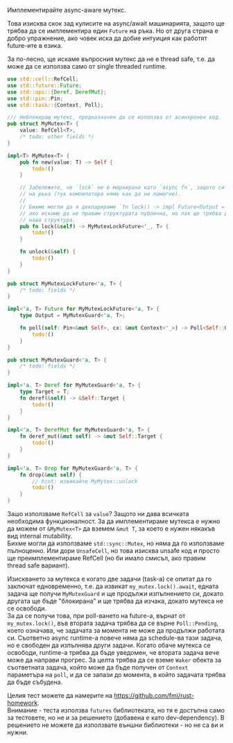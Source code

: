 Имплементирайте async-aware мутекс.

Това изисква скок зад кулисите на async/await машинарията, защото ще трябва да се имплементира един `Future` на ръка. Но от друга страна е добро упражнение, ако човек иска да добие интуиция как работят future-ите в езика.

За по-лесно, ще искаме въпросния мутекс да не е thread safe, т.е. да може да се използва само от single threaded runtime.

```rust
use std::cell::RefCell;
use std::future::Future;
use std::ops::{Deref, DerefMut};
use std::pin::Pin;
use std::task::{Context, Poll};

/// Неблокиращ мутекс, предназначен да се използва от асинхронен код.
pub struct MyMutex<T> {
    value: RefCell<T>,
    /* todo: other fields */
}

impl<T> MyMutex<T> {
    pub fn new(value: T) -> Self {
        todo!()
    }

    // Забележете, че `lock` не е маркирана като `async fn`, защото си имплементираме future-а
    // на ръка (тук компилатора няма как да ни помогне).
    //
    // Бихме могли да я декларираме `fn lock() -> impl Future<Output = MyMytexGuard<'_, T>>`,
    // ако искаме да не правим структурата публична, но пак ще трябва да си напишем и върнем
    // наша структура.
    pub fn lock(&self) -> MyMutexLockFuture<'_, T> {
        todo!()
    }

    fn unlock(&self) {
        todo!()
    }
}

pub struct MyMutexLockFuture<'a, T> {
    /* todo: fields */
}

impl<'a, T> Future for MyMutexLockFuture<'a, T> {
    type Output = MyMutexGuard<'a, T>;

    fn poll(self: Pin<&mut Self>, cx: &mut Context<'_>) -> Poll<Self::Output> {
        todo!()
    }
}

pub struct MyMutexGuard<'a, T> {
    /* todo: fields */
}

impl<'a, T> Deref for MyMutexGuard<'a, T> {
    type Target = T;
    fn deref(&self) -> &Self::Target {
        todo!()
    }
}

impl<'a, T> DerefMut for MyMutexGuard<'a, T> {
    fn deref_mut(&mut self) -> &mut Self::Target {
        todo!()
    }
}

impl<'a, T> Drop for MyMutexGuard<'a, T> {
    fn drop(&mut self) {
        // hint: извикайте MyMytex::unlock
        todo!()
    }
}
```

Зашо използваме `RefCell` за `value`? Защото ни дава всичката необходима функционалност. За да имплементираме мутекса е нужно да можем от `&MyMutex<T>` да вземем `&mut T`, за което е нужен някакъв вид internal mutability.  
Бихме могли да използваме `std::sync::Mutex`, но няма да го използваме пълноценно. Или дори `UnsafeCell`, но това изисква unsafe код и просто ще преимплементираме RefCell (но би имало смисъл, ако правим thread safe вариант).

Изискването за мутекса е когато две задачи (task-а) се опитат да го заключат едновременно, т.е. да извикат `my_mutex.lock().await`, едната задача ще получи `MyMutexGuard` и ще продължи изпълнението си, докато другата ще бъде "блокирана" и ще трябва да изчака, докато мутекса не се освободи.  
За да се получи това, при poll-ването на future-а, върнат от `my_mutex.lock()`, във втората задача трябва да се върне `Poll::Pending`, което означава, че задачата за момента не може да продължи работата си. Съответно async runtime-а повече няма да schedule-ва тази задача, но е свободен да изпълнява други задачи. Когато обаче мутекса се освободи, runtime-а трябва да бъде уведомен, че втората задача вече може да направи прогрес. За целта трябва да се вземе `Waker` обекта за съответната задача, който може да бъде получен от `Context` параметъра на `poll`, и да се запази до момента, в който задачата трябва да бъде събудена.

Целия тест можете да намерите на <https://github.com/fmi/rust-homework>.  
Внимание - теста използва `futures` библиотеката, но тя е достъпна само за тестовете, но не и за решението (добавена е като dev-dependency). В решението не можете да използвате външни библиотеки - но не са ви и нужни.
